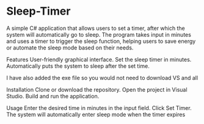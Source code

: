 # Sleep-Timer
A simple C# application that allows users to set a timer, after which the system will automatically go to sleep. The program takes input in minutes and uses a timer to trigger the sleep function, helping users to save energy or automate the sleep mode based on their needs.

Features
User-friendly graphical interface.
Set the sleep timer in minutes.
Automatically puts the system to sleep after the set time.


I have also added the exe file so you would not need to download VS and all

Installation
Clone or download the repository.
Open the project in Visual Studio.
Build and run the application.


Usage
Enter the desired time in minutes in the input field.
Click Set Timer.
The system will automatically enter sleep mode when the timer expires
